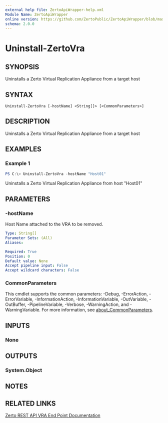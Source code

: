 ```yaml
---
external help file: ZertoApiWrapper-help.xml
Module Name: ZertoApiWrapper
online version: https://github.com/ZertoPublic/ZertoApiWrapper/blob/master/docs/Uninstall-ZertoVra.md
schema: 2.0.0
---
```


# Uninstall-ZertoVra

## SYNOPSIS
Uninstalls a Zerto Virtual Replication Appliance from a target host

## SYNTAX

```
Uninstall-ZertoVra [-hostName] <String[]> [<CommonParameters>]
```

## DESCRIPTION
Uninstalls a Zerto Virtual Replication Appliance from a target host

## EXAMPLES

### Example 1
```powershell
PS C:\> Uninstall-ZertoVra -hostName "Host01"
```

Uninstalls a Zerto Virtual Replication Appliance from host "Host01"

## PARAMETERS

### -hostName
Host Name attached to the VRA to be removed.

```yaml
Type: String[]
Parameter Sets: (All)
Aliases:

Required: True
Position: 0
Default value: None
Accept pipeline input: False
Accept wildcard characters: False
```

### CommonParameters
This cmdlet supports the common parameters: -Debug, -ErrorAction, -ErrorVariable, -InformationAction, -InformationVariable, -OutVariable, -OutBuffer, -PipelineVariable, -Verbose, -WarningAction, and -WarningVariable. For more information, see [about_CommonParameters](http://go.microsoft.com/fwlink/?LinkID=113216).

## INPUTS

### None
## OUTPUTS

### System.Object
## NOTES

## RELATED LINKS

[Zerto REST API VRA End Point Documentation](http://s3.amazonaws.com/zertodownload_docs/Latest/Zerto%20Virtual%20Replication%20Zerto%20Virtual%20Manager%20%28ZVM%29%20-%20vSphere%20Online%20Help/RestfulAPIs/StatusAPIs.5.117.html#)
